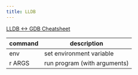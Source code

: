 ```yaml
---
title: LLDB
---
```


[LLDB <-> GDB Cheatsheet](https://lldb.llvm.org/lldb-gdb.html)

command | description
---     | ---
env     | set environment variable
r ARGS  | run program (with arguments)
